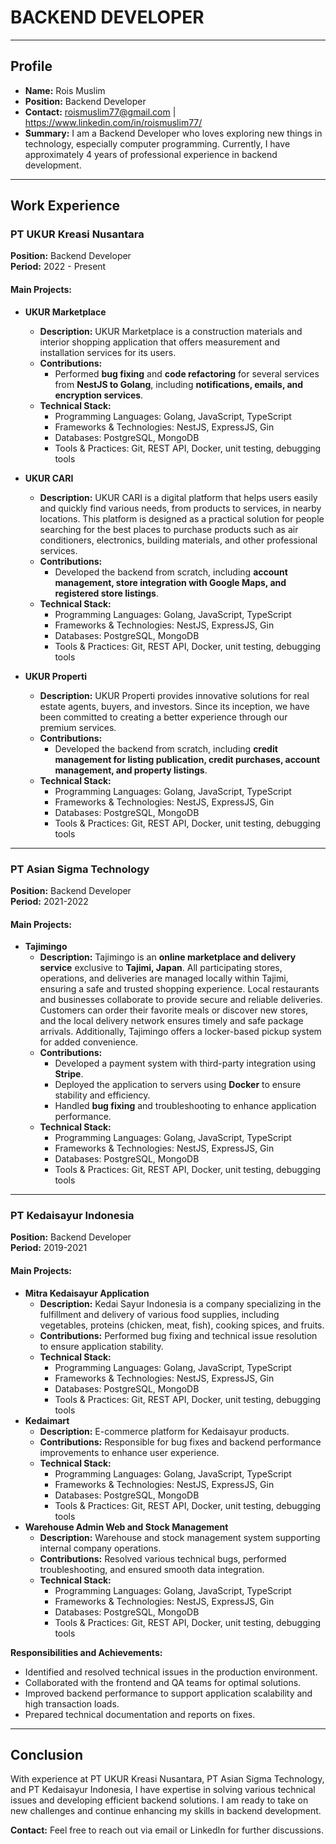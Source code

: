 # **BACKEND DEVELOPER**

---

## Profile
- **Name:** Rois Muslim
- **Position:** Backend Developer
- **Contact:** roismuslim77@gmail.com | https://www.linkedin.com/in/roismuslim77/
- **Summary:**
  I am a Backend Developer who loves exploring new things in technology, especially computer programming. Currently, I have approximately 4 years of professional experience in backend development.

---

## Work Experience

### **PT UKUR Kreasi Nusantara**
**Position:** Backend Developer  
**Period:** 2022 - Present

#### **Main Projects:**

- **UKUR Marketplace**
    - **Description:** UKUR Marketplace is a construction materials and interior shopping application that offers measurement and installation services for its users.
    - **Contributions:**
        - Performed **bug fixing** and **code refactoring** for several services from **NestJS to Golang**, including **notifications, emails, and encryption services**.
    - **Technical Stack:**
      - Programming Languages: Golang, JavaScript, TypeScript 
      - Frameworks & Technologies: NestJS, ExpressJS, Gin
      - Databases: PostgreSQL, MongoDB
      - Tools & Practices: Git, REST API, Docker, unit testing, debugging tools
      
- **UKUR CARI**
    - **Description:** UKUR CARI is a digital platform that helps users easily and quickly find various needs, from products to services, in nearby locations. This platform is designed as a practical solution for people searching for the best places to purchase products such as air conditioners, electronics, building materials, and other professional services.
    - **Contributions:**
        - Developed the backend from scratch, including **account management, store integration with Google Maps, and registered store listings**.
  - **Technical Stack:**
      - Programming Languages: Golang, JavaScript, TypeScript
      - Frameworks & Technologies: NestJS, ExpressJS, Gin
      - Databases: PostgreSQL, MongoDB
      - Tools & Practices: Git, REST API, Docker, unit testing, debugging tools
    
- **UKUR Properti**
    - **Description:** UKUR Properti provides innovative solutions for real estate agents, buyers, and investors. Since its inception, we have been committed to creating a better experience through our premium services.
    - **Contributions:**
        - Developed the backend from scratch, including **credit management for listing publication, credit purchases, account management, and property listings**.
    - **Technical Stack:**
        - Programming Languages: Golang, JavaScript, TypeScript
        - Frameworks & Technologies: NestJS, ExpressJS, Gin
        - Databases: PostgreSQL, MongoDB
        - Tools & Practices: Git, REST API, Docker, unit testing, debugging tools
---

### **PT Asian Sigma Technology**
**Position:** Backend Developer  
**Period:** 2021-2022

#### **Main Projects:**

- **Tajimingo**
    - **Description:** Tajimingo is an **online marketplace and delivery service** exclusive to **Tajimi, Japan**. All participating stores, operations, and deliveries are managed locally within Tajimi, ensuring a safe and trusted shopping experience. Local restaurants and businesses collaborate to provide secure and reliable deliveries. Customers can order their favorite meals or discover new stores, and the local delivery network ensures timely and safe package arrivals. Additionally, Tajimingo offers a locker-based pickup system for added convenience.
    - **Contributions:**
        - Developed a payment system with third-party integration using **Stripe**.
        - Deployed the application to servers using **Docker** to ensure stability and efficiency.
        - Handled **bug fixing** and troubleshooting to enhance application performance.
    - **Technical Stack:**
        - Programming Languages: Golang, JavaScript, TypeScript
        - Frameworks & Technologies: NestJS, ExpressJS, Gin
        - Databases: PostgreSQL, MongoDB
        - Tools & Practices: Git, REST API, Docker, unit testing, debugging tools
---

### **PT Kedaisayur Indonesia**
**Position:** Backend Developer  
**Period:** 2019-2021

#### **Main Projects:**

- **Mitra Kedaisayur Application**
    - **Description:** Kedai Sayur Indonesia is a company specializing in the fulfillment and delivery of various food supplies, including vegetables, proteins (chicken, meat, fish), cooking spices, and fruits.
    - **Contributions:** Performed bug fixing and technical issue resolution to ensure application stability.
    - **Technical Stack:**
        - Programming Languages: Golang, JavaScript, TypeScript
        - Frameworks & Technologies: NestJS, ExpressJS, Gin
        - Databases: PostgreSQL, MongoDB
        - Tools & Practices: Git, REST API, Docker, unit testing, debugging tools
- **Kedaimart**
    - **Description:** E-commerce platform for Kedaisayur products.
    - **Contributions:** Responsible for bug fixes and backend performance improvements to enhance user experience.
    - **Technical Stack:**
      - Programming Languages: Golang, JavaScript, TypeScript
      - Frameworks & Technologies: NestJS, ExpressJS, Gin
      - Databases: PostgreSQL, MongoDB
      - Tools & Practices: Git, REST API, Docker, unit testing, debugging tools
- **Warehouse Admin Web and Stock Management**
    - **Description:** Warehouse and stock management system supporting internal company operations.
    - **Contributions:** Resolved various technical bugs, performed troubleshooting, and ensured smooth data integration.
    - **Technical Stack:**
      - Programming Languages: Golang, JavaScript, TypeScript
      - Frameworks & Technologies: NestJS, ExpressJS, Gin
      - Databases: PostgreSQL, MongoDB
      - Tools & Practices: Git, REST API, Docker, unit testing, debugging tools

**Responsibilities and Achievements:**
- Identified and resolved technical issues in the production environment.
- Collaborated with the frontend and QA teams for optimal solutions.
- Improved backend performance to support application scalability and high transaction loads.
- Prepared technical documentation and reports on fixes.

---

## Conclusion
With experience at PT UKUR Kreasi Nusantara, PT Asian Sigma Technology, and PT Kedaisayur Indonesia, I have expertise in solving various technical issues and developing efficient backend solutions. I am ready to take on new challenges and continue enhancing my skills in backend development.

**Contact:** Feel free to reach out via email or LinkedIn for further discussions.

